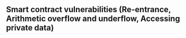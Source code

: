 ## Smart contract vulnerabilities (Re-entrance, Arithmetic overflow and underflow, Accessing private data)
